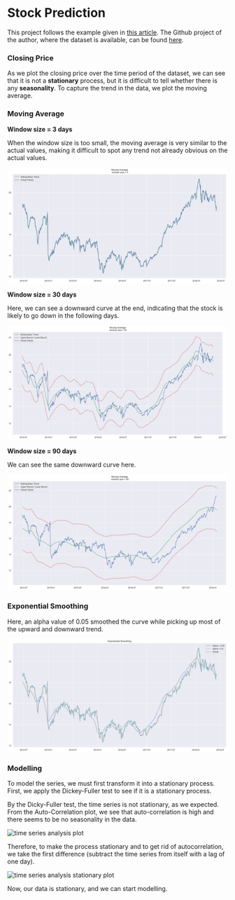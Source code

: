 # Stock Prediction 

This project follows the example given in [this article](https://towardsdatascience.com/the-complete-guide-to-time-series-analysis-and-forecasting-70d476bfe775). The Github project of the author, where the dataset is available, can be found [here](https://github.com/marcopeix/stock-prediction).

### Closing Price 

As we plot the closing price over the time period of the dataset, we can see that it is not a **stationary** process, but it is difficult to tell whether there is any **seasonality**. To capture the trend in the data, we plot the moving average. 

### Moving Average 

**Window size = 3 days**

When the window size is too small, the moving average is very similar to the actual values, making it difficult to spot any trend not already obvious on the actual values. 

![moving average 3](images/moving_average_3.png)

**Window size = 30 days**

Here, we can see a downward curve at the end, indicating that the stock is likely to go down in the following days. 

![moving average 30](images/moving_average_30.png)

**Window size = 90 days**

We can see the same downward curve here. 

![moving average 90](images/moving_average_90.png)

### Exponential Smoothing 

Here, an alpha value of 0.05 smoothed the curve while picking up most of the upward and downward trend.

![exponential smoothing](images/exponential_smoothing.png)

### Modelling 

To model the series, we must first transform it into a stationary process. First, we apply the Dickey-Fuller test to see if it is a stationary process. 

By the Dicky-Fuller test, the time series is not stationary, as we expected. From the Auto-Correlation plot, we see that auto-correlation is high and there seems to be no seasonality in the data. 

![time series analysis plot](images/time_series_analysis_plot)

Therefore, to make the process stationary and to get rid of autocorrelation, we take the first difference (subtract the time series from itself with a lag of one day). 

![time series analysis stationary plot](images/time_series_analysis_stationary_plot)

Now, our data is stationary, and we can start modelling. 


